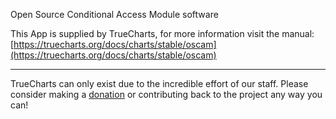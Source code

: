 Open Source Conditional Access Module software

This App is supplied by TrueCharts, for more information visit the manual: [https://truecharts.org/docs/charts/stable/oscam](https://truecharts.org/docs/charts/stable/oscam)

---

TrueCharts can only exist due to the incredible effort of our staff.
Please consider making a [donation](https://truecharts.org/docs/about/sponsor) or contributing back to the project any way you can!
